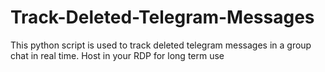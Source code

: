 # Track-Deleted-Telegram-Messages
This python script is used to track deleted telegram messages in a group chat in real time. Host in your RDP for long term use
